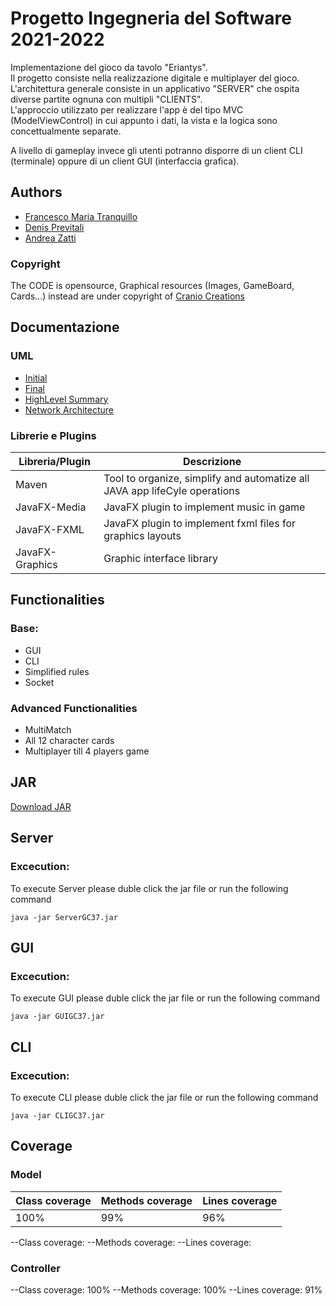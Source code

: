# Progetto Ingegneria del Software 2021-2022

Implementazione del gioco da tavolo "Eriantys".\
Il progetto consiste nella realizzazione digitale e multiplayer del gioco.\
L'architettura generale consiste in un applicativo "SERVER" che ospita diverse partite ognuna con multipli "CLIENTS".\
L'approccio utilizzato per realizzare l'app è del tipo MVC (ModelViewControl) in cui appunto i dati, la vista e la logica sono concettualmente separate.

A livello di gameplay invece gli utenti potranno disporre di un client CLI (terminale) oppure di un client GUI (interfaccia grafica).

## Authors

* [Francesco Maria Tranquillo](https://github.com/FrancioT)
* [Denis Previtali](https://github.com/Denis-Previtali)
* [Andrea Zatti](https://github.com/ZattiAndrea)

### Copyright
The CODE is opensource, Graphical resources (Images, GameBoard, Cards...) instead are under copyright of  [Cranio Creations](http://www.craniocreations.it)

## Documentazione

### UML

* [Initial]()
* [Final]()
* [HighLevel Summary]()
* [Network Architecture]()

### Librerie e Plugins

| Libreria/Plugin  | Descrizione |
| -------------    | ------------- |
| Maven   | Tool to organize, simplify and automatize all JAVA app lifeCyle operations   |
| JavaFX-Media   | JavaFX plugin to implement music in game                             |
| JavaFX-FXML    | JavaFX plugin to implement fxml files for graphics layouts                         |
| JavaFX-Graphics  | Graphic interface library                                                                    | 

## Functionalities

### Base:
* GUI
* CLI
* Simplified rules 
* Socket
### Advanced Functionalities
* MultiMatch
* All 12 character cards 
* Multiplayer till 4 players game 

## JAR 
[Download JAR]()
## Server
### Excecution:
To execute Server please duble click the jar file or run the following command
```
java -jar ServerGC37.jar 
```

## GUI
### Excecution:
To execute GUI please duble click the jar file or run the following command
```
java -jar GUIGC37.jar 
```

## CLI
### Excecution:
To execute CLI please duble click the jar file or run the following command
```
java -jar CLIGC37.jar 
```

## Coverage
### Model
| Class coverage  | Methods coverage | Lines coverage |
| -------------    | ------------- | ------------- | 
| 100% | 99% | 96% |

--Class coverage: 
--Methods coverage: 
--Lines coverage: 

### Controller
--Class coverage: 100% 
--Methods coverage: 100%
--Lines coverage: 91%
